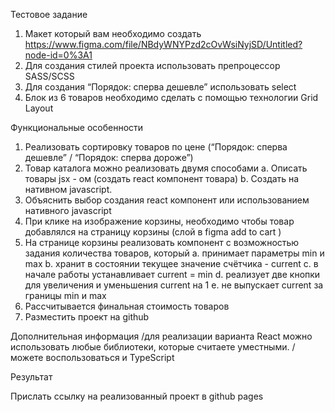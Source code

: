  Тестовое задание

1. Макет который вам необходимо создать https://www.figma.com/file/NBdyWNYPzd2cOvWsiNyjSD/Untitled?node-id=0%3A1
2. Для создания стилей проекта использовать препроцессор SASS/SCSS
3. Для создания “Порядок: сперва дешевле” использовать select
4. Блок из 6 товаров необходимо сделать с помощью технологии Grid Layout

 Функциональные особенности
1. Реализовать сортировку товаров по цене (“Порядок: сперва дешевле” / “Порядок: сперва дороже”)
2. Товар каталога можно реализовать двумя способами
  a. Описать товары jsx - ом (создать react компонент товара)
  b. Создать на нативном javascript.
3. Объяснить выбор создания react компонент или использованием нативного javascript
4. При клике на изображение корзины, необходимо чтобы товар добавлялся на страницу корзины (слой в figma add to cart )
5. На странице корзины реализовать компонент с возможностью задания количества товаров, который
  a. принимает параметры min и max
  b. хранит в состоянии текущее значение счётчика - current
  c. в начале работы устанавливает current = min
  d. реализует две кнопки для увеличения и уменьшения current на 1
  e. не выпускает current за границы min и max
6. Рассчитывается финальная стоимость товаров
7. Разместить проект на github

Дополнительная информация
 /для реализации варианта React можно использовать любые библиотеки, которые считаете уместными.
 /можете воспользоваться и TypeScript

Результат

Прислать ссылку на реализованный проект в github pages
